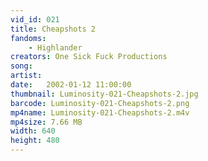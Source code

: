 ```yaml
---
vid_id: 021
title: Cheapshots 2
fandoms:
    - Highlander
creators: One Sick Fuck Productions
song: 
artist: 
date:   2002-01-12 11:00:00
thumbnail: Luminosity-021-Cheapshots-2.jpg
barcode: Luminosity-021-Cheapshots-2.png
mp4name: Luminosity-021-Cheapshots-2.m4v
mp4size: 7.66 MB
width: 640
height: 480
---
```



  